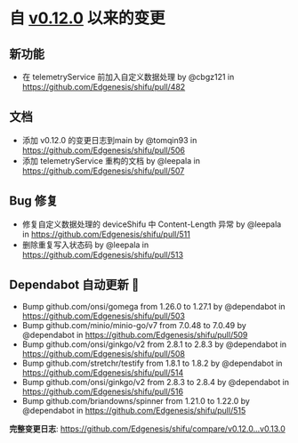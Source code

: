 # 自 [v0.12.0](https://github.com/Edgenesis/shifu/releases/tag/v0.12.0) 以来的变更

## 新功能

* 在 telemetryService 前加入自定义数据处理 by @cbgz121 in https://github.com/Edgenesis/shifu/pull/482

## 文档

* 添加 v0.12.0 的变更日志到main by @tomqin93 in https://github.com/Edgenesis/shifu/pull/506
* 添加 telemetryService 重构的文档 by @leepala in https://github.com/Edgenesis/shifu/pull/507

## Bug 修复

* 修复自定义数据处理的 deviceShifu 中 Content-Length 异常 by @leepala in https://github.com/Edgenesis/shifu/pull/511
* 删除重复写入状态码 by @leepala in https://github.com/Edgenesis/shifu/pull/513

## Dependabot 自动更新 🤖

* Bump github.com/onsi/gomega from 1.26.0 to 1.27.1 by @dependabot in https://github.com/Edgenesis/shifu/pull/503
* Bump github.com/minio/minio-go/v7 from 7.0.48 to 7.0.49 by @dependabot in https://github.com/Edgenesis/shifu/pull/509
* Bump github.com/onsi/ginkgo/v2 from 2.8.1 to 2.8.3 by @dependabot in https://github.com/Edgenesis/shifu/pull/508
* Bump github.com/stretchr/testify from 1.8.1 to 1.8.2 by @dependabot in https://github.com/Edgenesis/shifu/pull/514
* Bump github.com/onsi/ginkgo/v2 from 2.8.3 to 2.8.4 by @dependabot in https://github.com/Edgenesis/shifu/pull/516
* Bump github.com/briandowns/spinner from 1.21.0 to 1.22.0 by @dependabot in https://github.com/Edgenesis/shifu/pull/515


**完整变更日志**: https://github.com/Edgenesis/shifu/compare/v0.12.0...v0.13.0
